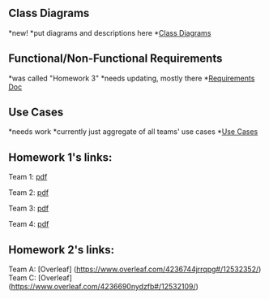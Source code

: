 ## Class Diagrams
*new!
*put diagrams and descriptions here
*[Class Diagrams](https://www.overleaf.com/4361110npqmqd)

## Functional/Non-Functional Requirements
*was called "Homework 3"
*needs updating, mostly there
*[Requirements Doc](https://www.overleaf.com/4286506kvbrwb#/12707218/)

## Use Cases
*needs work
*currently just aggregate of all teams' use cases
*[Use Cases](https://www.overleaf.com/4306618jzdznq)

## Homework 1's links:
Team 1: [pdf](http://www2.cs.uidaho.edu/~jeffery/courses/383/hw1-team1.pdf)

Team 2: [pdf](http://www2.cs.uidaho.edu/~jeffery/courses/383/hw1-team2.pdf)

Team 3: [pdf](http://www2.cs.uidaho.edu/~jeffery/courses/383/hw1-team3.pdf)

Team 4: [pdf](http://www2.cs.uidaho.edu/~jeffery/courses/383/hw1-team4.pdf)

## Homework 2's links:
Team A: [Overleaf] (https://www.overleaf.com/4236744jrrqpg#/12532352/)
Team C: [Overleaf] (https://www.overleaf.com/4236690nydzfb#/12532109/)

